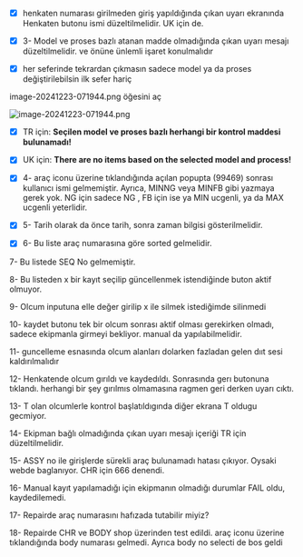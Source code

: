 
- [x] henkaten numarası girilmeden giriş yapıldığında çıkan uyarı ekranında Henkaten butonu ismi düzeltilmelidir. UK için de.

- [x] 3- Model ve proses bazlı atanan madde olmadığında çıkan uyarı mesajı düzeltilmelidir. ve önüne ünlemli işaret konulmalıdır
- [x]  her seferinde tekrardan çıkmasın sadece model ya da proses değiştirilebilsin ilk sefer hariç

image-20241223-071944.png öğesini aç

![image-20241223-071944.png](blob:https://toyota-europe.atlassian.net/696b7e54-d093-412b-8695-421c01bd9251#media-blob-url=true&id=339da925-7887-4cdf-b7e7-28f98b968903&collection=&contextId=938484&width=470&height=48&alt=image-20241223-071944.png)

- [x] TR için: **Seçilen model ve proses bazlı herhangi bir kontrol maddesi bulunamadı!**

- [x] UK için: **There are no items based on the selected model and process!**

- [x] 4- araç iconu üzerine tıklandığında açılan popupta (99469) sonrası kullanıcı ismi gelmemiştir. Ayrıca, MINNG veya MINFB gibi yazmaya gerek yok. NG için sadece NG , FB için ise ya MIN ucgenli, ya da MAX ucgenli yeterlidir.

- [x] 5- Tarih olarak da önce tarih, sonra zaman bilgisi gösterilmelidir.

- [x] 6- Bu liste araç numarasına göre sorted gelmelidir.

7- Bu listede SEQ No gelmemiştir.

8- Bu listeden x bir kayıt seçilip güncellenmek istendiğinde buton aktif olmuyor.

9- Olcum inputuna elle değer girilip x ile silmek istediğimde silinmedi

10- kaydet butonu tek bir olcum sonrası aktif olması gerekirken olmadı, sadece ekipmanla girmeyi bekliyor. manual da yapılabilmelidir.

11- guncelleme esnasında olcum alanları dolarken fazladan gelen dııt sesi kaldırılmalıdır

12- Henkatende olcum gırıldı ve kaydedıldı. Sonrasında gerı butonuna tıklandı. herhangi bir şey gırılmıs olmamasına ragmen geri derken uyarı cıktı.

13- T olan olcumlerle kontrol başlatıldıgında diğer ekrana T oldugu gecmiyor.

14- Ekipman bağlı olmadığında çıkan uyarı mesajı içeriği TR için düzeltilmelidir.

15- ASSY no ile girişlerde sürekli araç bulunamadı hatası çıkıyor. Oysaki webde baglanıyor. CHR için 666 denendi.

16- Manual kayıt yapılamadığı için ekipmanın olmadığı durumlar FAIL oldu, kaydedilemedi.

17- Repairde araç numarasını hafızada tutabilir miyiz?

18- Repairde CHR ve BODY shop üzerinden test edildi. araç iconu üzerine tıklandığında body numarası gelmedi. Ayrıca body no selecti de bos geldi
